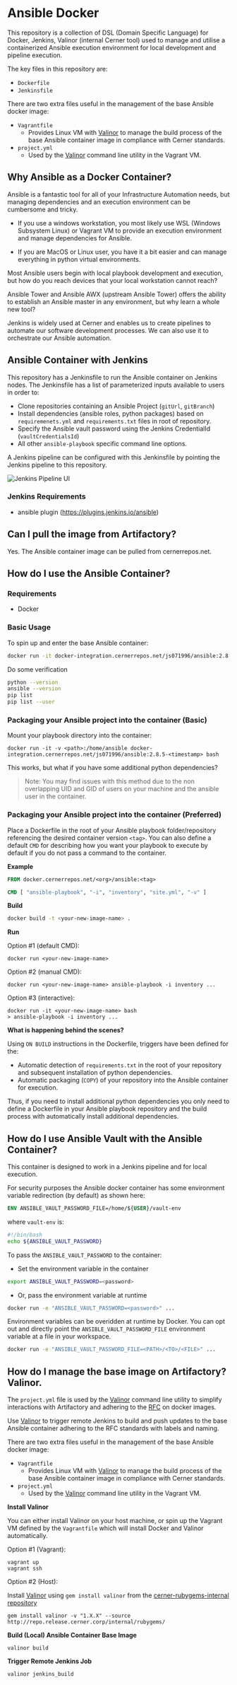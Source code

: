 # Ansible Docker

This repository is a collection of DSL (Domain Specific Language) for Docker, Jenkins, Valinor (internal Cerner tool) used to manage and utilise a containerized Ansible execution environment for local development and pipeline execution.

The key files in this repository are:
- `Dockerfile`
- `Jenkinsfile`


There are two extra files useful in the management of the base Ansible docker image:
- `Vagrantfile`
  - Provides Linux VM with [Valinor](https://github.cerner.com/sre/valinor) to manage the build process of the base Ansible container image in compliance with Cerner standards.
- `project.yml`
  - Used by the [Valinor](https://github.cerner.com/sre/valinor) command line utility in the Vagrant VM.



## Why Ansible as a Docker Container?
Ansible is a fantastic tool for all of your Infrastructure Automation needs, but managing dependencies and an execution environment can be cumbersome and tricky.

- If you use a windows workstation, you most likely use WSL (Windows Subsystem Linux) or Vagrant VM to provide an execution environment and manage dependencies for Ansible.

- If you are MacOS or Linux user, you have it a bit easier and can manage everything in python virtual environments.

Most Ansible users begin with local playbook development and execution, but how do you reach devices that your local workstation cannot reach?

Ansible Tower and Ansible AWX (upstream Ansible Tower) offers the ability to establish an Ansible master in any environment, but why learn a whole new tool?

Jenkins is widely used at Cerner and enables us to create pipelines to automate our software development processes. We can also use it to orchestrate our Ansible automation.

## Ansible Container with Jenkins

This repository has a Jenkinsfile to run the Ansible container on Jenkins nodes. The Jenkinsfile has a list of parameterized inputs available to users in order to:
- Clone repositories containing an Ansible Project (`gitUrl`, `gitBranch`)
- Install dependencies (ansible roles, python packages) based on `requiremenets.yml` and `requirements.txt` files in root of repository.
- Specify the Ansible vault password using the Jenkins CredentialId (`vaultCredentialsId`)
- All other `ansible-playbook` specific command line options.

A Jenkins pipeline can be configured with this Jenkinsfile by pointing the Jenkins pipeline to this repository.

![Jenkins Pipeline UI](images/jenkins_pipeline.PNG)

### Jenkins Requirements
- ansible plugin (https://plugins.jenkins.io/ansible)

## Can I pull the image from Artifactory?

Yes. The Ansible container image can be pulled from cernerrepos.net.


## How do I use the Ansible Container?

### Requirements

- Docker

### Basic Usage

To spin up and enter the base Ansible container:

```bash
docker run -it docker-integration.cernerrepos.net/js071996/ansible:2.8.5-<timestamp> bash
```

Do some verification
```bash
python --version
ansible --version
pip list
pip list --user
```

### Packaging your Ansible project into the container (Basic)

Mount your playbook directory into the container:
```
docker run -it -v <path>:/home/ansible docker-integration.cernerrepos.net/js071996/ansible:2.8.5-<timestamp> bash
```
This works, but what if you have some additional python dependencies?

> Note: You may find issues with this method due to the non overlapping UID and GID of users on your machine and the ansible user in the container.

### Packaging your Ansible project into the container (Preferred)

Place a Dockerfile in the root of your Ansible playbook folder/repository referencing the desired container version `<tag>`. You can also define a default `CMD` for describing how you want your playbook to execute by default if you do not pass a command to the container.

**Example**
```Dockerfile
FROM docker.cernerrepos.net/<org>/ansible:<tag>

CMD [ "ansible-playbook", "-i", "inventory", "site.yml", "-v" ]
```

**Build**
```bash
docker build -t <your-new-image-name> .
```

**Run**

Option #1 (default CMD):
```
docker run <your-new-image-name>
```
Option #2 (manual CMD):
```
docker run <your-new-image-name> ansible-playbook -i inventory ...
```

Option #3 (interactive):
```
docker run -it <your-new-image-name> bash
> ansible-playbook -i inventory ...
```



**What is happening behind the scenes?**

Using `ON BUILD` instructions in the Dockerfile, triggers have been defined for the:
- Automatic detection of `requirements.txt` in the root of your repository and subsequent installation of python dependencies.
- Automatic packaging (`COPY`) of your repository into the Ansible container for execution.

Thus, if you need to install additional python dependencies you only need to define a Dockerfile in your Ansible playbook repository and the build process with automatically install additional dependencies.

## How do I use Ansible Vault with the Ansible Container?

This container is designed to work in a Jenkins pipeline and for local execution.

For security purposes the Ansible docker container has some environment variable redirection (by default) as shown here:

```dockerfile
ENV ANSIBLE_VAULT_PASSWORD_FILE=/home/${USER}/vault-env
```
where `vault-env` is:
```bash
#!/bin/bash
echo ${ANSIBLE_VAULT_PASSWORD}
```

To pass the `ANSIBLE_VAULT_PASSWORD` to the container:

- Set the environment variable in the container
```bash
export ANSIBLE_VAULT_PASSWORD=<password>
```

- Or, pass the environment variable at runtime
```bash
docker run -e "ANSIBLE_VAULT_PASSWORD=<password>" ...
```

Environment variables can be overidden at runtime by Docker. You can opt out and directly point the `ANSIBLE_VAULT_PASSWORD_FILE` environment variable at a file in your workspace.

```bash
docker run -e "ANSIBLE_VAULT_PASSWORD_FILE=<PATH>/<TO>/<FILE>" ...
```
## How do I manage the base image on Artifactory? Valinor.

The `project.yml` file is used by the [Valinor](https://github.cerner.com/sre/valinor) command line utility to simplify interactions with Artifactory and adhering to the [RFC](https://github.cerner.com/standards/rfc) on docker images.

Use [Valinor](https://github.cerner.com/sre/valinor) to trigger remote Jenkins to build and push updates to the base Ansible container adhering to the RFC standards with labels and naming.

There are two extra files useful in the management of the base Ansible docker image:
- `Vagrantfile`
  - Provides Linux VM with [Valinor](https://github.cerner.com/sre/valinor) to manage the build process of the base Ansible container image in compliance with Cerner standards.
- `project.yml`
  - Used by the [Valinor](https://github.cerner.com/sre/valinor) command line utility in the Vagrant VM.


**Install Valinor**

You can either install Valinor on your host machine, or spin up the Vagrant VM defined by the `Vagrantfile` which will install Docker and Valinor automatically.

Option #1 (Vagrant):
```
vagrant up
vagrant ssh
```

Option #2 (Host):

Install [Valinor](https://github.cerner.com/sre/valinor) using `gem install valinor` from the [cerner-rubygems-internal repository](http://repo.release.cerner.corp/internal/rubygems/)

```
gem install valinor -v "1.X.X" --source http://repo.release.cerner.corp/internal/rubygems/
```

**Build (Local) Ansible Container Base Image**
```
valinor build
```

**Trigger Remote Jenkins Job**
```
valinor jenkins_build
```